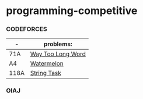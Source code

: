 # programming-competitive
### CODEFORCES
|  - | problems:  |
|---|---|
|  71A |   [Way Too Long Word](http://https://github.com/fmdavid1/programming-competitive/blob/main/codeforces/71A%20Way%20Too%20Long%20Words.cpp "Way Too Long Word")|
|  A4 |   [Watermelon](http://https://github.com/fmdavid1/programming-competitive/blob/main/codeforces/A4%20watermelon.cpp "Watermelon")|
|  118A |   [String Task](https://github.com/fmdavid1/programming-competitive/blob/main/codeforces/118A%20String%20Task.cpp "String Task")|
 
### OIAJ
